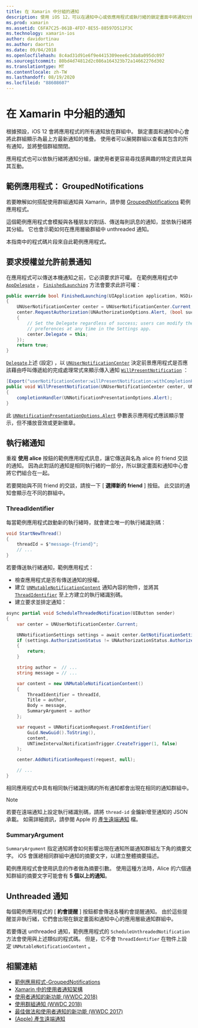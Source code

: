 ```yaml
---
title: 在 Xamarin 中分組的通知
description: 使用 iOS 12，可以在通知中心或依應用程式或執行緒的鎖定畫面中將通知分組。 本檔說明如何使用 Xamarin 傳送執行緒和 unthreaded 通知。
ms.prod: xamarin
ms.assetid: C6FA7C25-061B-4FD7-8E55-88597D512F3C
ms.technology: xamarin-ios
author: davidortinau
ms.author: daortin
ms.date: 09/04/2018
ms.openlocfilehash: 8c4ad31d91e6f9e4415309eee6c3da8a095dc097
ms.sourcegitcommit: 80bd4d74812d2c086a164323b72a14662276d302
ms.translationtype: MT
ms.contentlocale: zh-TW
ms.lasthandoff: 08/19/2020
ms.locfileid: "88608607"
---
```

# <a name="grouped-notifications-in-xamarinios"></a>在 Xamarin 中分組的通知

根據預設，iOS 12 會將應用程式的所有通知放在群組中。 鎖定畫面和通知中心會將此群組顯示為最上方最新通知的堆疊。 使用者可以展開群組以查看其包含的所有通知，並將整個群組關閉。

應用程式也可以依執行緒將通知分組，讓使用者更容易尋找感興趣的特定資訊並與其互動。

## <a name="sample-app-groupednotifications"></a>範例應用程式： GroupedNotifications

若要瞭解如何搭配使用群組通知與 Xamarin，請參閱 [GroupedNotifications](https://docs.microsoft.com/samples/xamarin/ios-samples/ios12-groupednotifications) 範例應用程式。

這個範例應用程式會模擬與各種朋友的對話、傳送每則訊息的通知，並依執行緒將其分組。 它也會示範如何在應用層級群組中 unthreaded 通知。

本指南中的程式碼片段來自此範例應用程式。

## <a name="request-authorization-and-allow-foreground-notifications"></a>要求授權並允許前景通知

在應用程式可以傳送本機通知之前，它必須要求許可權。 在範例應用程式中 [`AppDelegate`](xref:UIKit.UIApplicationDelegate) ， [`FinishedLaunching`](xref:UIKit.UIApplicationDelegate.FinishedLaunching(UIKit.UIApplication,Foundation.NSDictionary)) 方法會要求此許可權：

```csharp
public override bool FinishedLaunching(UIApplication application, NSDictionary launchOptions)
{
    UNUserNotificationCenter center = UNUserNotificationCenter.Current;
    center.RequestAuthorization(UNAuthorizationOptions.Alert, (bool success, NSError error) =>
    {
        // Set the Delegate regardless of success; users can modify their notification
        // preferences at any time in the Settings app.
        center.Delegate = this;
    });
    return true;
}
```

[`Delegate`](xref:UserNotifications.UNUserNotificationCenter.Delegate)上述 (設定) ，以 [`UNUserNotificationCenter`](xref:UserNotifications.UNUserNotificationCenter) 決定前景應用程式是否應該藉由呼叫傳遞給的完成處理常式來顯示傳入通知 [`WillPresentNotification`](xref:UserNotifications.UNUserNotificationCenterDelegate_Extensions.WillPresentNotification(UserNotifications.IUNUserNotificationCenterDelegate,UserNotifications.UNUserNotificationCenter,UserNotifications.UNNotification,System.Action{UserNotifications.UNNotificationPresentationOptions})) ：

```csharp
[Export("userNotificationCenter:willPresentNotification:withCompletionHandler:")]
public void WillPresentNotification(UNUserNotificationCenter center, UNNotification notification, System.Action<UNNotificationPresentationOptions> completionHandler)
{
    completionHandler(UNNotificationPresentationOptions.Alert);
}
```

此 [`UNNotificationPresentationOptions.Alert`](xref:UserNotifications.UNNotificationPresentationOptions) 參數表示應用程式應該顯示警示，但不播放音效或更新徽章。

## <a name="threaded-notifications"></a>執行緒通知

重複 **使用 alice** 按鈕的範例應用程式訊息，讓它傳送與名為 alice 的 friend 交談的通知。
因為此對話的通知是相同執行緒的一部分，所以鎖定畫面和通知中心會將它們組合在一起。

若要開始與不同 friend 的交談，請按一下 [ **選擇新的 friend** ] 按鈕。 此交談的通知會顯示在不同的群組中。

### <a name="threadidentifier"></a>ThreadIdentifier

每當範例應用程式啟動新的執行緒時，就會建立唯一的執行緒識別碼：

```csharp
void StartNewThread()
{
    threadId = $"message-{friend}";
    // ...
}
```

若要傳送執行緒通知，範例應用程式：

- 檢查應用程式是否有傳送通知的授權。
- 建立 [`UNMutableNotificationContent`](xref:UserNotifications.UNMutableNotificationContent)
通知內容的物件，並將其 [`ThreadIdentifier`](xref:UserNotifications.UNMutableNotificationContent.ThreadIdentifier)
至上方建立的執行緒識別碼。
- 建立要求並排定通知：

```csharp
async partial void ScheduleThreadedNotification(UIButton sender)
{
    var center = UNUserNotificationCenter.Current;

    UNNotificationSettings settings = await center.GetNotificationSettingsAsync();
    if (settings.AuthorizationStatus != UNAuthorizationStatus.Authorized)
    {
        return;
    }

    string author =  // ...
    string message = // ...

    var content = new UNMutableNotificationContent()
    {
        ThreadIdentifier = threadId,
        Title = author,
        Body = message,
        SummaryArgument = author
    };

    var request = UNNotificationRequest.FromIdentifier(
        Guid.NewGuid().ToString(),
        content,
        UNTimeIntervalNotificationTrigger.CreateTrigger(1, false)
    );

    center.AddNotificationRequest(request, null);

    // ...
}
```

相同應用程式中具有相同執行緒識別碼的所有通知都會出現在相同的通知群組中。

> [!NOTE]
> 若要在遠端通知上設定執行緒識別碼，請將 `thread-id` 金鑰新增至通知的 JSON 承載。 如需詳細資訊，請參閱 Apple 的 [產生遠端通知](https://developer.apple.com/documentation/usernotifications/setting_up_a_remote_notification_server/generating_a_remote_notification) 檔。

### <a name="summaryargument"></a>SummaryArgument

`SummaryArgument` 指定通知將會如何影響出現在通知所屬通知群組左下角的摘要文字。 iOS 會匯總相同群組中通知的摘要文字，以建立整體摘要描述。

範例應用程式會使用訊息的作者做為摘要引數。 使用這種方法時，Alice 的六個通知群組的摘要文字可能會有 **5 個以上的通知**。

## <a name="unthreaded-notifications"></a>Unthreaded 通知

每個範例應用程式的 [ **約會提醒** ] 按鈕都會傳送各種約會提醒通知。 由於這些提醒並非執行緒，它們會出現在鎖定畫面和通知中心的應用層級通知群組中。

若要傳送 unthreaded 通知，範例應用程式的 `ScheduleUnthreadedNotification` 方法會使用與上述類似的程式碼。
但是，它不會 `ThreadIdentifier` 在物件上設定 `UNMutableNotificationContent` 。

## <a name="related-links"></a>相關連結

- [範例應用程式-GroupedNotifications](https://docs.microsoft.com/samples/xamarin/ios-samples/ios12-groupednotifications)
- [Xamarin 中的使用者通知架構](~/ios/platform/user-notifications/index.md)
- [使用者通知的新功能 (WWDC 2018) ](https://developer.apple.com/videos/play/wwdc2018/710/)
- [使用群組通知 (WWDC 2018) ](https://developer.apple.com/videos/play/wwdc2018/711/)
- [最佳做法和使用者通知的新功能 (WWDC 2017) ](https://developer.apple.com/videos/play/wwdc2017/708/)
- [ (Apple) 產生遠端通知 ](https://developer.apple.com/documentation/usernotifications/setting_up_a_remote_notification_server/generating_a_remote_notification)

